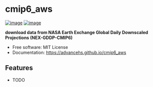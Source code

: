 # cmip6_aws


[![image](https://img.shields.io/pypi/v/cmip6_aws.svg)](https://pypi.python.org/pypi/cmip6_aws)
[![image](https://img.shields.io/conda/vn/conda-forge/cmip6_aws.svg)](https://anaconda.org/conda-forge/cmip6_aws)


**download data from NASA Earth Exchange Global Daily Downscaled Projections (NEX-GDDP-CMIP6)**


-   Free software: MIT License
-   Documentation: https://advancehs.github.io/cmip6_aws
    

## Features

-   TODO
